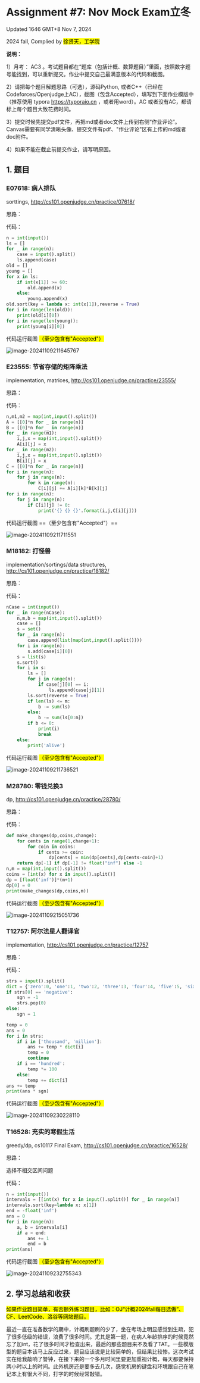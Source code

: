 # Assignment #7: Nov Mock Exam立冬

Updated 1646 GMT+8 Nov 7, 2024

2024 fall, Complied by <mark>徐贤天，工学院</mark>



**说明：**

1）⽉考： AC3 。考试题⽬都在“题库（包括计概、数算题目）”⾥⾯，按照数字题号能找到，可以重新提交。作业中提交⾃⼰最满意版本的代码和截图。

2）请把每个题目解题思路（可选），源码Python, 或者C++（已经在Codeforces/Openjudge上AC），截图（包含Accepted），填写到下面作业模版中（推荐使用 typora https://typoraio.cn ，或者用word）。AC 或者没有AC，都请标上每个题目大致花费时间。

3）提交时候先提交pdf文件，再把md或者doc文件上传到右侧“作业评论”。Canvas需要有同学清晰头像、提交文件有pdf、"作业评论"区有上传的md或者doc附件。

4）如果不能在截止前提交作业，请写明原因。



## 1. 题目

### E07618: 病人排队

sorttings, http://cs101.openjudge.cn/practice/07618/

思路：



代码：

```python
n = int(input())
ls = []
for _ in range(n):
    case = input().split()
    ls.append(case)
old = []
young = []
for x in ls:
    if int(x[1]) >= 60:
        old.append(x)
    else:
        young.append(x)
old.sort(key = lambda x: int(x[1]),reverse = True)
for i in range(len(old)):
    print(old[i][0])
for i in range(len(young)):
    print(young[i][0])
```



代码运行截图 <mark>（至少包含有"Accepted"）</mark>

![image-20241109211645767](C:\Users\31275\AppData\Roaming\Typora\typora-user-images\image-20241109211645767.png)



### E23555: 节省存储的矩阵乘法

implementation, matrices, http://cs101.openjudge.cn/practice/23555/

思路：



代码：

```python
n,m1,m2 = map(int,input().split())
A = [[0]*n for _ in range(n)]
B = [[0]*n for _ in range(n)]
for _ in range(m1):
    i,j,x = map(int,input().split())
    A[i][j] = x
for _ in range(m2):
    i,j,x = map(int,input().split())
    B[i][j] = x
C = [[0]*n for _ in range(n)]
for i in range(n):
    for j in range(n):
        for k in range(n):
            C[i][j] += A[i][k]*B[k][j]
for i in range(n):
    for j in range(n):
        if C[i][j] != 0:
            print('{} {} {}'.format(i,j,C[i][j]))
```



代码运行截图 ==（至少包含有"Accepted"）==

![image-20241109211711551](C:\Users\31275\AppData\Roaming\Typora\typora-user-images\image-20241109211711551.png)



### M18182: 打怪兽 

implementation/sortings/data structures, http://cs101.openjudge.cn/practice/18182/

思路：



代码：

```python
nCase = int(input())
for _ in range(nCase):
    n,m,b = map(int,input().split())
    case = []
    s = set()
    for _ in range(n):
        case.append(list(map(int,input().split())))
    for i in range(n):
        s.add(case[i][0])
    s = list(s)
    s.sort()
    for i in s:
        ls = []
        for j in range(n):
            if case[j][0] == i:
                ls.append(case[j][1])
        ls.sort(reverse = True)
        if len(ls) <= m:
            b -= sum(ls)
        else:
            b -= sum(ls[0:m])
        if b <= 0:
            print(i)
            break
    else:
        print('alive')
```



代码运行截图 <mark>（至少包含有"Accepted"）</mark>

![image-20241109211736521](C:\Users\31275\AppData\Roaming\Typora\typora-user-images\image-20241109211736521.png)

### M28780: 零钱兑换3

dp, http://cs101.openjudge.cn/practice/28780/

思路：



代码：

```python
def make_changes(dp,coins,change):
    for cents in range(1,change+1):
        for coin in coins:
            if cents >= coin:
                dp[cents] = min(dp[cents],dp[cents-coin]+1)
    return dp[-1] if dp[-1] != float("inf") else -1
n,m = map(int,input().split())
coins = [int(x) for x in input().split()]
dp = [float('inf')]*(m+1)
dp[0] = 0
print(make_changes(dp,coins,m))
```



代码运行截图 <mark>（至少包含有"Accepted"）</mark>

![image-20241109215051736](C:\Users\31275\AppData\Roaming\Typora\typora-user-images\image-20241109215051736.png)



### T12757: 阿尔法星人翻译官

implementation, http://cs101.openjudge.cn/practice/12757

思路：



代码：

```python
strs = input().split()
dict = {'zero':0, 'one':1, 'two':2, 'three':3, 'four':4, 'five':5, 'six':6, 'seven':7, 'eight':8, 'nine':9, 'ten':10, 'eleven':11, 'twelve':12, 'thirteen':13, 'fourteen':14, 'fifteen':15, 'sixteen':16,'seventeen':17, 'eighteen':18, 'nineteen':19, 'twenty':20, 'thirty':30, 'forty':40, 'fifty':50, 'sixty':60, 'seventy':70, 'eighty':80, 'ninety':90, 'hundred':100, 'thousand':1000, 'million':1000000}
if strs[0] == 'negative':
    sgn = -1
    strs.pop(0)
else:
    sgn = 1

temp = 0
ans = 0
for i in strs:
    if i in ['thousand', 'million']:
        ans += temp * dict[i]
        temp = 0
        continue
    if i == 'hundred':
        temp *= 100
    else:
        temp += dict[i]
ans += temp
print(ans * sgn)
```



代码运行截图 <mark>（至少包含有"Accepted"）</mark>

![image-20241109230228110](C:\Users\31275\AppData\Roaming\Typora\typora-user-images\image-20241109230228110.png)



### T16528: 充实的寒假生活

greedy/dp, cs10117 Final Exam, http://cs101.openjudge.cn/practice/16528/

思路：

选择不相交区间问题

代码：

```python
n = int(input())
intervals = [[int(x) for x in input().split()] for _ in range(n)]
intervals.sort(key=lambda x: x[1])
end = -float('inf')
ans = 0
for i in range(n):
    a, b = intervals[i]
    if a > end:
        ans += 1
        end = b
print(ans)
```



代码运行截图 <mark>（至少包含有"Accepted"）</mark>

![image-20241109232755343](C:\Users\31275\AppData\Roaming\Typora\typora-user-images\image-20241109232755343.png)



## 2. 学习总结和收获

<mark>如果作业题目简单，有否额外练习题目，比如：OJ“计概2024fall每日选做”、CF、LeetCode、洛谷等网站题目。</mark>

最近一直在准备数学的期中，计概刷题刷的少了，坐在考场上明显感觉到生疏，犯了很多低级的错误，浪费了很多时间。尤其是第一题，在病人年龄排序的时候竟然忘了加int，花了很多时间才检查出来，最后的那些题目来不及看了TAT。一些模版型的题目本该马上反应过来，题目应该说是比较简单的，但结果比较惨。这次考试实在给我敲响了警钟，在接下来的一个多月时间里要更加重视计概，每天都要保持两小时以上的时间。此外机房还是要多去几次，感觉机房的键盘和环境跟自己在笔记本上有很大不同，打字的时候经常敲错。




